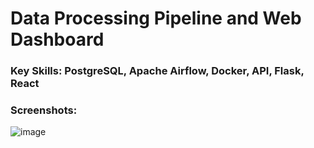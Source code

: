 # Data Processing Pipeline and Web Dashboard

### Key Skills: PostgreSQL, Apache Airflow, Docker, API, Flask, React


### Screenshots: 

![image](https://github.com/user-attachments/assets/fd6f209c-647f-4187-8ffe-50686a57adfe)
